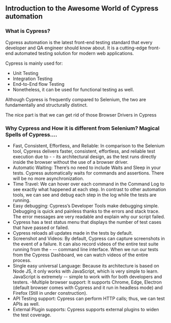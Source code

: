 ## Introduction to the Awesome World of Cypress automation

### What is Cypress?
Cypress automation is the latest front-end testing standard that every developer and QA engineer should know about. It is a cutting-edge front-end automated testing solution for modern web applications.

Cypress is mainly used for:

- Unit Testing
- Integration Testing
- End-to-End flow Testing
- Nonetheless, it can be used for functional testing as well.

Although Cypress is frequently compared to Selenium, the two are fundamentally and structurally distinct.

The nice part is that we can get rid of those Browser Drivers in Cypress 


### Why Cypress and How it is different from Selenium? Magical Spells of Cypress….

- Fast, Consistent, Effortless, and Reliable: In comparison to the Selenium tool, Cypress delivers faster, consistent, effortless, and reliable test execution due to - - its architectural design, as the test runs directly inside the browser without the use of a browser driver.
- Automatic Waiting: There’s no need to include Waits and Sleep in your tests. Cypress automatically waits for commands and assertions. There will be no more asynchronization.
- Time Travel: We can hover over each command in the Command Log to see exactly what happened at each step. In contrast to other automation tools, we can see and debug each step in the log while the tests are running.
- Easy debugging: Cypress’s Developer Tools make debugging simple. Debugging is quick and painless thanks to the errors and stack trace. The error messages are very readable and explain why our script failed.
- Cypress has a test status menu that displays the number of test cases that have passed or failed.
- Cypress reloads all updates made in the tests by default.
- Screenshot and Videos: By default, Cypress can capture screenshots in the event of a failure. It can also record videos of the entire test suite running from the - -- command line interface. When we run our tests from the Cypress Dashboard, we can watch videos of the entire process.
- Single easy universal Language: Because its architecture is based on Node JS, it only works with JavaScript, which is very simple to learn. JavaScript is extremely -- simple to work with for both developers and testers.
-Multiple browser support: It supports Chrome, Edge, Electron (default browser comes with Cypress and it run in headless mode) and Firefox (Still in under construction).
- API Testing support: Cypress can perform HTTP calls; thus, we can test APIs as well.
- External Plugin supports: Cypress supports external plugins to widen the test coverage.
